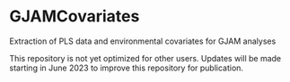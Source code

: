 # GJAMCovariates
Extraction of PLS data and environmental covariates for GJAM analyses

This repository is not yet optimized for other users. Updates will be made starting in June 2023 to improve this repository for publication.
